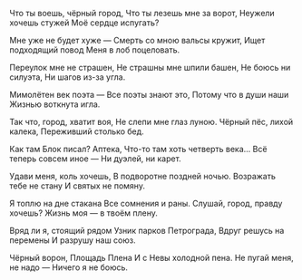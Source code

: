 Что ты воешь, чёрный город,
Что ты лезешь мне за ворот,
Неужели хочешь стужей
Моё сердце испугать?

Мне уже не будет хуже —
Смерть со мною вальсы кружит,
Ищет подходящий повод
Меня в лоб поцеловать.

Переулок мне не страшен,
Не страшны мне шпили башен,
Не боюсь ни силуэта,
Ни шагов из-за угла.

Мимолётен век поэта —
Все поэты знают это,
Потому что в души наши
Жизнью воткнута игла.

Так что, город, хватит воя,
Не слепи мне глаз луною.
Чёрный пёс, лихой калека,
Переживший столько бед.

Как там Блок писал? Аптека,
Что-то там хоть четверть века…
Всё теперь совсем иное —
Ни дуэлей, ни карет.

Удави меня, коль хочешь,
В подворотне поздней ночью.
Возражать тебе не стану
И святых не помяну.

Я топлю на дне стакана
Все сомнения и раны.
Слушай, город, правду хочешь?
Жизнь моя — в твоём плену.

Вряд ли я, стоящий рядом
Узник парков Петрограда,
Вдруг решусь на перемены
И разрушу наш союз.

Чёрный ворон, Площадь Плена
И с Невы холодной пена.
Не пугай меня, не надо —
Ничего я не боюсь.